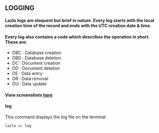 ## LOGGING

#### Lazlo logs are eloquent but brief in nature. Every log starts with the local creation time of the record and ends with the UTC creation date & time.

#### Every log also contains a code which describes the operation in short. These are:
* DBC : Database creation
* DBD : Database deletion
* DC : Document creation
* DD : Document deletion
* DE : Data entry
* DR : Data removal
* DU : Data update

#### View screenshots [here](http://www.lazlodb.gq/examples)

#### log
This command displays the log file on the terminal
```sh
lazlo => log
```
